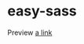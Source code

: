 # easy-sass


Preview [a link](https://htmlpreview.github.io/?https://github.com/elixian/easy-sass/blob/master/src/index.html)